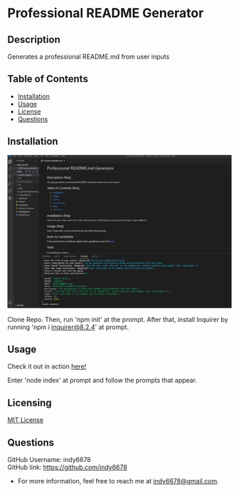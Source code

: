 # Professional README Generator

## Description

Generates a professional README.md from user inputs

## Table of Contents

- [Installation](#installation)
- [Usage](#usage)
- [License](#license)
- [Questions](#questions)

## Installation

![Professional-README-Generator](./assets/images/Screenshot.png)

Clone Repo. Then, run 'npm init' at the prompt. After that, install Inquirer by running 'npm i inquirer@8.2.4' at prompt.

## Usage

Check it out in action [here!](https://drive.google.com/file/d/1CHMeFcZZonqfLHD4vjssu22ZsA3MBk9J/view)

Enter 'node index' at prompt and follow the prompts that appear.

## Licensing

[MIT License](https://github.com/indy6678/supreme-eureka/blob/c6ddeae080abb18b4020816edc5585197f7c9383/License.txt)

## Questions

GitHub Username: indy6678<br>
GitHub link: https://github.com/indy6678<br>
- For more information, feel free to reach me at indy6678@gmail.com.
